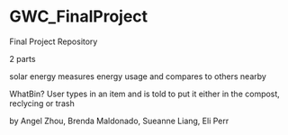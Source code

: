 # GWC_FinalProject
Final Project Repository

2 parts

solar energy
measures energy usage and compares to others nearby

WhatBin?
User types in an item and is told to put it either in the compost, reclycing or trash

by
Angel Zhou, Brenda Maldonado, Sueanne Liang, Eli Perr
